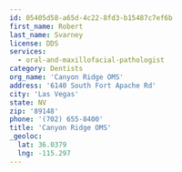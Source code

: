 ```yaml
---
id: 05405d58-a65d-4c22-8fd3-b15487c7ef6b
first_name: Robert
last_name: Svarney
license: DDS
services:
  - oral-and-maxillofacial-pathologist
category: Dentists
org_name: 'Canyon Ridge OMS'
address: '6140 South Fort Apache Rd'
city: 'Las Vegas'
state: NV
zip: '89148'
phone: '(702) 655-8400'
title: 'Canyon Ridge OMS'
_geoloc:
  lat: 36.0379
  lng: -115.297
---
```

